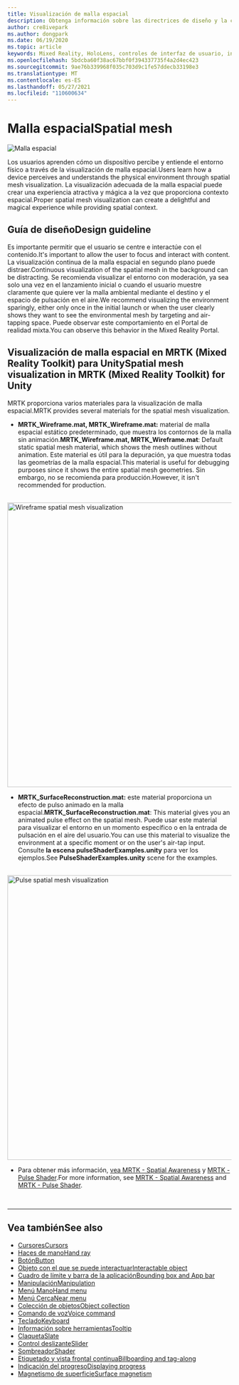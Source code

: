 ```yaml
---
title: Visualización de malla espacial
description: Obtenga información sobre las directrices de diseño y la comprensión del entorno físico con la visualización de malla espacial en MRTK.
author: cre8ivepark
ms.author: dongpark
ms.date: 06/19/2020
ms.topic: article
keywords: Mixed Reality, HoloLens, controles de interfaz de usuario, interacción, ui, ux, UX Design, spatial UI, spatial interaction, 3D UI, 3D UX, mixed reality headset, windows mixed reality headset, virtual reality headset, HoloLens, MRTK, Mixed Reality Toolkit
ms.openlocfilehash: 5bdcba60f38ac67bbf0f394337735f4a2d4ec423
ms.sourcegitcommit: 9ae76b339968f035c703d9c1fe57ddecb33198e3
ms.translationtype: MT
ms.contentlocale: es-ES
ms.lasthandoff: 05/27/2021
ms.locfileid: "110600634"
---
```

# <a name="spatial-mesh"></a><span data-ttu-id="66b35-104">Malla espacial</span><span class="sxs-lookup"><span data-stu-id="66b35-104">Spatial mesh</span></span>

![Malla espacial](images/MRTK_PulseShader_SpatialMesh.gif)

<span data-ttu-id="66b35-106">Los usuarios aprenden cómo un dispositivo percibe y entiende el entorno físico a través de la visualización de malla espacial.</span><span class="sxs-lookup"><span data-stu-id="66b35-106">Users learn how a device perceives and understands the physical environment through spatial mesh visualization.</span></span> <span data-ttu-id="66b35-107">La visualización adecuada de la malla espacial puede crear una experiencia atractiva y mágica a la vez que proporciona contexto espacial.</span><span class="sxs-lookup"><span data-stu-id="66b35-107">Proper spatial mesh visualization can create a delightful and magical experience while providing spatial context.</span></span>  

## <a name="design-guideline"></a><span data-ttu-id="66b35-108">Guía de diseño</span><span class="sxs-lookup"><span data-stu-id="66b35-108">Design guideline</span></span>

<span data-ttu-id="66b35-109">Es importante permitir que el usuario se centre e interactúe con el contenido.</span><span class="sxs-lookup"><span data-stu-id="66b35-109">It's important to allow the user to focus and interact with content.</span></span> <span data-ttu-id="66b35-110">La visualización continua de la malla espacial en segundo plano puede distraer.</span><span class="sxs-lookup"><span data-stu-id="66b35-110">Continuous visualization of the spatial mesh in the background can be distracting.</span></span> <span data-ttu-id="66b35-111">Se recomienda visualizar el entorno con moderación, ya sea solo una vez en el lanzamiento inicial o cuando el usuario muestre claramente que quiere ver la malla ambiental mediante el destino y el espacio de pulsación en el aire.</span><span class="sxs-lookup"><span data-stu-id="66b35-111">We recommend visualizing the environment sparingly, either only once in the initial launch or when the user clearly shows they want to see the environmental mesh by targeting and air-tapping space.</span></span> <span data-ttu-id="66b35-112">Puede observar este comportamiento en el Portal de realidad mixta.</span><span class="sxs-lookup"><span data-stu-id="66b35-112">You can observe this behavior in the Mixed Reality Portal.</span></span>
<br>

## <a name="spatial-mesh-visualization-in-mrtk-mixed-reality-toolkit-for-unity"></a><span data-ttu-id="66b35-113">Visualización de malla espacial en MRTK (Mixed Reality Toolkit) para Unity</span><span class="sxs-lookup"><span data-stu-id="66b35-113">Spatial mesh visualization in MRTK (Mixed Reality Toolkit) for Unity</span></span>

<span data-ttu-id="66b35-114">MRTK proporciona varios materiales para la visualización de malla espacial.</span><span class="sxs-lookup"><span data-stu-id="66b35-114">MRTK provides several materials for the spatial mesh visualization.</span></span>

- <span data-ttu-id="66b35-115">**MRTK_Wireframe.mat, MRTK_Wireframe.mat:** material de malla espacial estático predeterminado, que muestra los contornos de la malla sin animación.</span><span class="sxs-lookup"><span data-stu-id="66b35-115">**MRTK_Wireframe.mat, MRTK_Wireframe.mat**: Default static spatial mesh material, which shows the mesh outlines without animation.</span></span> <span data-ttu-id="66b35-116">Este material es útil para la depuración, ya que muestra todas las geometrías de la malla espacial.</span><span class="sxs-lookup"><span data-stu-id="66b35-116">This material is useful for debugging purposes since it shows the entire spatial mesh geometries.</span></span> <span data-ttu-id="66b35-117">Sin embargo, no se recomienda para producción.</span><span class="sxs-lookup"><span data-stu-id="66b35-117">However, it isn't recommended for production.</span></span>
<br>
<img src="images/SurfaceReconstruction.jpg" alt="Wireframe spatial mesh visualization" width="640px">

- <span data-ttu-id="66b35-118">**MRTK_SurfaceReconstruction.mat:** este material proporciona un efecto de pulso animado en la malla espacial.</span><span class="sxs-lookup"><span data-stu-id="66b35-118">**MRTK_SurfaceReconstruction.mat**: This material gives you an animated pulse effect on the spatial mesh.</span></span> <span data-ttu-id="66b35-119">Puede usar este material para visualizar el entorno en un momento específico o en la entrada de pulsación en el aire del usuario.</span><span class="sxs-lookup"><span data-stu-id="66b35-119">You can use this material to visualize the environment at a specific moment or on the user's air-tap input.</span></span> <span data-ttu-id="66b35-120">Consulte **la escena pulseShaderExamples.unity** para ver los ejemplos.</span><span class="sxs-lookup"><span data-stu-id="66b35-120">See **PulseShaderExamples.unity** scene for the examples.</span></span>
<br>
<img src="images/MRTK_SRMesh_Pulse.jpg" alt="Pulse spatial mesh visualization" width="640px">

* <span data-ttu-id="66b35-121">Para obtener más información, [vea MRTK - Spatial Awareness](/windows/mixed-reality/mrtk-unity/features/spatial-awareness/spatial-awareness-getting-started) y [MRTK - Pulse Shader](/windows/mixed-reality/mrtk-unity/features/experimental/pulse-shader).</span><span class="sxs-lookup"><span data-stu-id="66b35-121">For more information, see [MRTK - Spatial Awareness](/windows/mixed-reality/mrtk-unity/features/spatial-awareness/spatial-awareness-getting-started) and [MRTK - Pulse Shader](/windows/mixed-reality/mrtk-unity/features/experimental/pulse-shader).</span></span>

<br>

---

## <a name="see-also"></a><span data-ttu-id="66b35-122">Vea también</span><span class="sxs-lookup"><span data-stu-id="66b35-122">See also</span></span>

* [<span data-ttu-id="66b35-123">Cursores</span><span class="sxs-lookup"><span data-stu-id="66b35-123">Cursors</span></span>](cursors.md)
* [<span data-ttu-id="66b35-124">Haces de mano</span><span class="sxs-lookup"><span data-stu-id="66b35-124">Hand ray</span></span>](point-and-commit.md)
* [<span data-ttu-id="66b35-125">Botón</span><span class="sxs-lookup"><span data-stu-id="66b35-125">Button</span></span>](button.md)
* [<span data-ttu-id="66b35-126">Objeto con el que se puede interactuar</span><span class="sxs-lookup"><span data-stu-id="66b35-126">Interactable object</span></span>](interactable-object.md)
* [<span data-ttu-id="66b35-127">Cuadro de límite y barra de la aplicación</span><span class="sxs-lookup"><span data-stu-id="66b35-127">Bounding box and App bar</span></span>](app-bar-and-bounding-box.md)
* [<span data-ttu-id="66b35-128">Manipulación</span><span class="sxs-lookup"><span data-stu-id="66b35-128">Manipulation</span></span>](direct-manipulation.md)
* [<span data-ttu-id="66b35-129">Menú Mano</span><span class="sxs-lookup"><span data-stu-id="66b35-129">Hand menu</span></span>](hand-menu.md)
* [<span data-ttu-id="66b35-130">Menú Cerca</span><span class="sxs-lookup"><span data-stu-id="66b35-130">Near menu</span></span>](near-menu.md)
* [<span data-ttu-id="66b35-131">Colección de objetos</span><span class="sxs-lookup"><span data-stu-id="66b35-131">Object collection</span></span>](object-collection.md)
* [<span data-ttu-id="66b35-132">Comando de voz</span><span class="sxs-lookup"><span data-stu-id="66b35-132">Voice command</span></span>](voice-input.md)
* [<span data-ttu-id="66b35-133">Teclado</span><span class="sxs-lookup"><span data-stu-id="66b35-133">Keyboard</span></span>](keyboard.md)
* [<span data-ttu-id="66b35-134">Información sobre herramientas</span><span class="sxs-lookup"><span data-stu-id="66b35-134">Tooltip</span></span>](tooltip.md)
* [<span data-ttu-id="66b35-135">Claqueta</span><span class="sxs-lookup"><span data-stu-id="66b35-135">Slate</span></span>](slate.md)
* [<span data-ttu-id="66b35-136">Control deslizante</span><span class="sxs-lookup"><span data-stu-id="66b35-136">Slider</span></span>](slider.md)
* [<span data-ttu-id="66b35-137">Sombreador</span><span class="sxs-lookup"><span data-stu-id="66b35-137">Shader</span></span>](shader.md)
* [<span data-ttu-id="66b35-138">Etiquetado y vista frontal continua</span><span class="sxs-lookup"><span data-stu-id="66b35-138">Billboarding and tag-along</span></span>](billboarding-and-tag-along.md)
* [<span data-ttu-id="66b35-139">Indicación del progreso</span><span class="sxs-lookup"><span data-stu-id="66b35-139">Displaying progress</span></span>](progress.md)
* [<span data-ttu-id="66b35-140">Magnetismo de superficie</span><span class="sxs-lookup"><span data-stu-id="66b35-140">Surface magnetism</span></span>](surface-magnetism.md)
